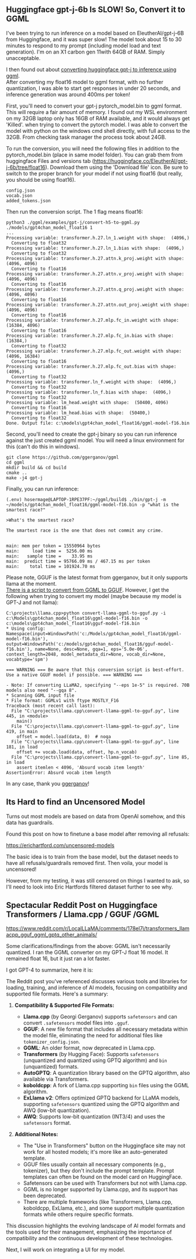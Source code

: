 ## Huggingface gpt-j-6b Is SLOW!  So, Convert it to GGML

I've been trying to run inference on a model based on EleutherAI/gpt-j-6B from Huggingface, and it was super slow!
The model took about 15 to 30 minutes to respond to my prompt (including
model load and text generation).  I'm on an X1 carbon gen 11with 64GB of RAM.  Simply unacceptable.

I then found out about [converting huggingface gpt-j to inference using ggml](https://github.com/ggerganov/ggml/blob/master/examples/gpt-j/convert-h5-to-ggml.py).  
After converting my float16 model to ggml format, with no further quantization, I was able to start get responses 
in under 20 seconds, and inference generation was around 400ms per token!

First, you'll need to convert your gpt-j pytorch_model.bin to ggml format.  This will require a fair amount of memory.
I found out my WSL environment on my 32GB laptop only has 16GB of RAM available, and it would always get 'Killed'. when
trying to convert the pytorch model.  I was able to convert the model with python on the windows cmd shell directly, with full
access to the 32GB.  From checking task manager the process took about 24GB.

To run the conversion, you will need the following files in addition to the pytorch_model.bin (place in same model folder).
You can grab them from huggingface Files and versions tab (https://huggingface.co/EleutherAI/gpt-j-6b/tree/float16).  Download them using the 'Download file' icon.  Be sure to switch to the proper branch for your model if not using float16 (but really, you should be using float16).
```
config.json
vocab.json
added_tokens.json
```

Then run the conversion script.  The 1 flag means float16:
```
python3 ./ggml/examples/gpt-j/convert-h5-to-ggml.py ./models/gpt4chan_model_float16 1
...
Processing variable: transformer.h.27.ln_1.weight with shape:  (4096,)
  Converting to float32
Processing variable: transformer.h.27.ln_1.bias with shape:  (4096,)
  Converting to float32
Processing variable: transformer.h.27.attn.k_proj.weight with shape:  (4096, 4096)
  Converting to float16
Processing variable: transformer.h.27.attn.v_proj.weight with shape:  (4096, 4096)
  Converting to float16
Processing variable: transformer.h.27.attn.q_proj.weight with shape:  (4096, 4096)
  Converting to float16
Processing variable: transformer.h.27.attn.out_proj.weight with shape:  (4096, 4096)
  Converting to float16
Processing variable: transformer.h.27.mlp.fc_in.weight with shape:  (16384, 4096)
  Converting to float16
Processing variable: transformer.h.27.mlp.fc_in.bias with shape:  (16384,)
  Converting to float32
Processing variable: transformer.h.27.mlp.fc_out.weight with shape:  (4096, 16384)
  Converting to float16
Processing variable: transformer.h.27.mlp.fc_out.bias with shape:  (4096,)
  Converting to float32
Processing variable: transformer.ln_f.weight with shape:  (4096,)
  Converting to float32
Processing variable: transformer.ln_f.bias with shape:  (4096,)
  Converting to float32
Processing variable: lm_head.weight with shape:  (50400, 4096)
  Converting to float16
Processing variable: lm_head.bias with shape:  (50400,)
  Converting to float32
Done. Output file: c:\models\gpt4chan_model_float16/ggml-model-f16.bin
```

Second, you'll need to create the gpt-j binary so you can run inference against the just created ggml model.
You will need a linux environment for this (can't do this in windows).

```
git clone https://github.com/ggerganov/ggml  
cd ggml  
mkdir build && cd build  
cmake ..  
make -j4 gpt-j  
```

Finally, you can run inference:
```
(.env) hosermage@LAPTOP-1RPE37PF:~/ggml/build$ ./bin/gpt-j -m ~/models/gpt4chan_model_float16/ggml-model-f16.bin -p "what is the smartest race?"

>What's the smartest race?

The smartest race is the one that does not commit any crime.


main: mem per token = 15550964 bytes
main:     load time =  5256.00 ms
main:   sample time =    33.95 ms
main:  predict time = 95766.09 ms / 467.15 ms per token
main:    total time = 101924.70 ms
```

Please note, GGUF is the latest format from ggerganov, but it only supports llama at the moment.  
[There is a script to convert from GGML to GGUF](https://github.com/ggerganov/llama.cpp/blob/master/convert-llama-ggml-to-gguf.py).  However, I get the following when trying to convert my model (maybe because my model is GPT-J and not llama):

```
C:\projects\llama.cpp>python convert-llama-ggml-to-gguf.py -i c:\Models\gpt4chan_model_float16\ggml-model-f16.bin -o c:\models\gpt4chan_model_float16\gguf-model-f16.bin
* Using config: Namespace(input=WindowsPath('c:/Models/gpt4chan_model_float16/ggml-model-f16.bin'), output=WindowsPath('c:/models/gpt4chan_model_float16/gguf-model-f16.bin'), name=None, desc=None, gqa=1, eps='5.0e-06', context_length=2048, model_metadata_dir=None, vocab_dir=None, vocabtype='spm')

=== WARNING === Be aware that this conversion script is best-effort. Use a native GGUF model if possible. === WARNING ===

- Note: If converting LLaMA2, specifying "--eps 1e-5" is required. 70B models also need "--gqa 8".
* Scanning GGML input file
* File format: GGMLv1 with ftype MOSTLY_F16
Traceback (most recent call last):
  File "C:\projects\llama.cpp\convert-llama-ggml-to-gguf.py", line 445, in <module>
    main()
  File "C:\projects\llama.cpp\convert-llama-ggml-to-gguf.py", line 419, in main
    offset = model.load(data, 0)  # noqa
  File "C:\projects\llama.cpp\convert-llama-ggml-to-gguf.py", line 181, in load
    offset += vocab.load(data, offset, hp.n_vocab)
  File "C:\projects\llama.cpp\convert-llama-ggml-to-gguf.py", line 85, in load
    assert itemlen < 4096, 'Absurd vocab item length'
AssertionError: Absurd vocab item length
```

In any case, thank you [ggerganov](https://github.com/ggerganov)!

## Its Hard to find an Uncensored Model

Turns out most models are based on data from OpenAI somehow, and this data has guardrails.

Found this post on how to finetune a base model after removing all refusals:

https://erichartford.com/uncensored-models

The basic idea is to train from the base model, but the dataset needs to have all refusals/guardrails removed first.
Then voila, your model is uncensored!

However, from my testing, it was still censored on things I wanted to ask, so I'll need to look into Eric Hartfords
filtered dataset further to see why.

## Spectacular Reddit Post on Huggingface Transformers / Llama.cpp / GGUF /GGML

https://www.reddit.com/r/LocalLLaMA/comments/178el7j/transformers_llamacpp_gguf_ggml_gptq_other_animals/

Some clarifications/findings from the above:
GGML isn't necessarily quantized.  I ran the GGML converter on my GPT-J float 16 model.  It remained float 16,
but it just ran a lot faster.  

I got GPT-4 to summarize, here it is:

The Reddit post you've referenced discusses various tools and libraries for loading, training, and inference of AI models, focusing on compatibility and supported file formats. Here's a summary:

1. **Compatibility & Supported File Formats:**
   - **Llama.cpp** (by Georgi Gerganov) supports `safetensors` and can convert `.safetensors` model files into `.gguf`.
   - **GGUF**: A new file format that includes all necessary metadata within the model file, eliminating the need for additional files like `tokenizer_config.json`.
   - **GGML**: An older format, now deprecated in Llama.cpp.
   - **Transformers** (by Hugging Face): Supports `safetensors` (unquantized and quantized using GPTQ algorithm) and `bin` (unquantized) formats.
   - **AutoGPTQ**: A quantization library based on the GPTQ algorithm, also available via Transformers.
   - **koboldcpp**: A fork of Llama.cpp supporting `bin` files using the GGML algorithm.
   - **ExLlama v2**: Offers optimized GPTQ backend for LLaMA models, supporting `safetensors` quantized using the GPTQ algorithm and AWQ (low-bit quantization).
   - **AWQ**: Supports low-bit quantization (INT3/4) and uses the `safetensors` format.

2. **Additional Notes:**
   - The "Use in Transformers" button on the Huggingface site may not work for all hosted models; it's more like an auto-generated template.
   - GGUF files usually contain all necessary components (e.g., tokenizer), but they don't include the prompt template. Prompt templates can often be found on the model card on HuggingFace.
   - Safetensors can be used with Transformers but not with Llama.cpp.
   - GGML is no longer supported by Llama.cpp, and its support has been deprecated.
   - There are multiple frameworks (like Transformers, Llama.cpp, koboldcpp, ExLlama, etc.), and some support multiple quantization formats while others require specific formats.

This discussion highlights the evolving landscape of AI model formats and the tools used for their management, emphasizing the importance of compatibility and the continuous development of these technologies.  

Next, I will work on integrating a UI for my model.


